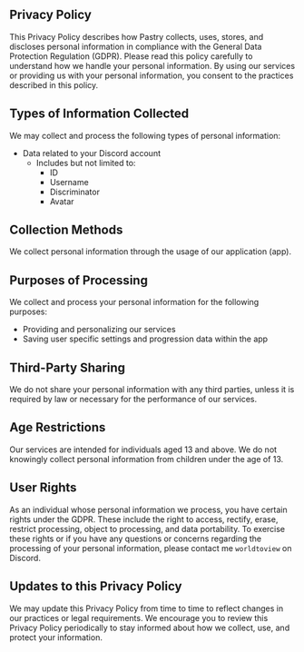 ## Privacy Policy

This Privacy Policy describes how Pastry collects, uses, stores, and discloses personal information in compliance with the General Data Protection Regulation (GDPR). Please read this policy carefully to understand how we handle your personal information. By using our services or providing us with your personal information, you consent to the practices described in this policy.

## Types of Information Collected

We may collect and process the following types of personal information:

- Data related to your Discord account
  - Includes but not limited to:
    - ID
    - Username
    - Discriminator
    - Avatar

## Collection Methods

We collect personal information through the usage of our application (app).

## Purposes of Processing

We collect and process your personal information for the following purposes:

- Providing and personalizing our services
- Saving user specific settings and progression data within the app

## Third-Party Sharing

We do not share your personal information with any third parties, unless it is required by law or necessary for the performance of our services.

## Age Restrictions

Our services are intended for individuals aged 13 and above. We do not knowingly collect personal information from children under the age of 13.

## User Rights

As an individual whose personal information we process, you have certain rights under the GDPR. These include the right to access, rectify, erase, restrict processing, object to processing, and data portability. To exercise these rights or if you have any questions or concerns regarding the processing of your personal information, please contact me `worldtoview` on Discord.

## Updates to this Privacy Policy

We may update this Privacy Policy from time to time to reflect changes in our practices or legal requirements. We encourage you to review this Privacy Policy periodically to stay informed about how we collect, use, and protect your information.
